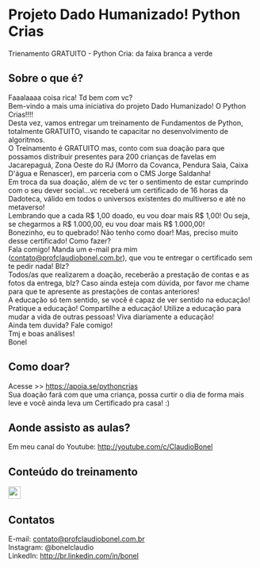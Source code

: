 # Projeto Dado Humanizado! Python Crias
 Trienamento GRATUITO - Python Cria: da faixa branca a verde

## Sobre o que é?

Faaalaaaa coisa rica! Td bem com vc?
<br>
Bem-vindo a mais uma iniciativa do projeto Dado Humanizado! O Python Crias!!!!
<br>
Desta vez, vamos entregar um treinamento de Fundamentos de Python, totalmente GRATUITO, visando te capacitar no desenvolvimento de algoritmos.
<br>
O Treinamento é GRATUITO mas, conto com sua doação para que possamos distribuir presentes para 200 crianças de favelas em Jacarepaguá, Zona Oeste do RJ (Morro da Covanca, Pendura Saia, Caixa D'água e Renascer), em parceria com o CMS Jorge Saldanha! 
<br>
Em troca da sua doação, além de vc ter o sentimento de estar cumprindo com o seu dever social...vc receberá um certificado de 16 horas da Dadoteca, válido em todos o universos existentes do multiverso e até no metaverso!
<br>
Lembrando que a cada R$ 1,00 doado, eu vou doar mais R$ 1,00! Ou seja, se chegarmos a R$ 1.000,00, eu vou doar mais R$ 1.000,00!
<br>
Bonezinho, eu to quebrado! Não tenho como doar! Mas, preciso muito desse certificado! Como fazer?
<br>
Fala comigo! Manda um e-mail pra mim (contato@profclaudiobonel.com.br), que vou te entregar o certificado sem te pedir nada! Blz?
<br>
Todos/as que realizarem a doação, receberão a prestação de contas e as fotos da entrega, blz? Caso ainda esteja com dúvida, por favor me chame para que te apresente as prestações de contas anteriores!
<br>
A educação só tem sentido, se você é capaz de ver sentido na educação! Pratique a educação! Compartilhe a educação! Utilize a educação para mudar a vida de outras pessoas! Viva diariamente a educação!
<br>
Ainda tem duvida? Fale comigo!
<br>
Tmj e boas análises!
<br>
Bonel

## Como doar?

Acesse >> https://apoia.se/pythoncrias
<br>
Sua doação fará com que uma criança, possa curtir o dia de forma mais leve e você ainda leva um Certificado pra casa! :)

## Aonde assisto as aulas?

Em meu canal do Youtube: http://youtube.com/c/ClaudioBonel

## Conteúdo do treinamento

<img src="ython_crias_visao_geral.png" width="25"/>

## Contatos

E-mail: contato@profclaudiobonel.com.br
<br>
Instagram: @bonelclaudio
<br>
LinkedIn: http://br.linkedin.com/in/bonel